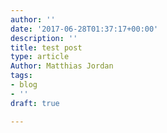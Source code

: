 ```yaml
---
author: ''
date: '2017-06-28T01:37:17+00:00'
description: ''
title: test post
type: article
Author: Matthias Jordan
tags:
- blog
- ''
draft: true

---
```

<span>
<!-- Content Goes Here -->
